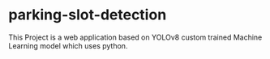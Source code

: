 # parking-slot-detection
This Project is a web application based on YOLOv8 custom trained Machine Learning model which uses python.

